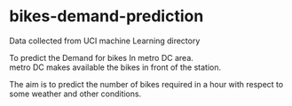 # bikes-demand-prediction
Data collected from UCI machine Learning directory 


To predict the Demand for bikes In metro DC area.  
metro DC makes available the bikes in front of the station. 

The aim is to predict the number of bikes required in a hour with respect to some weather and other conditions. 
